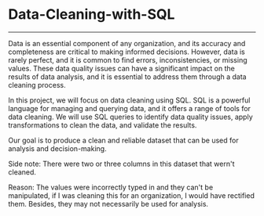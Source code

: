 # Data-Cleaning-with-SQL
______________________________
Data is an essential component of any organization, and its accuracy and completeness are critical to making informed decisions. However, data is rarely perfect, and it is common to find errors, inconsistencies, or missing values. These data quality issues can have a significant impact on the results of data analysis, and it is essential to address them through a data cleaning process.

In this project, we will focus on data cleaning using SQL. SQL is a powerful language for managing and querying data, and it offers a range of tools for data cleaning. We will use SQL queries to identify data quality issues, apply transformations to clean the data, and validate the results.

Our goal is to produce a clean and reliable dataset that can be used for analysis and decision-making.





Side note: There were two or three columns in this dataset that wern't cleaned.

Reason: The values were incorrectly typed in and they can't be manipulated, if I was cleaning this for an organization, I would have rectified them. Besides, they may not necessarily be used for analysis.
